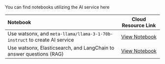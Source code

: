 You can find notebooks utilizing the AI service here

| Notebook | Cloud Resource Link |
| :------- | :-----------------: |
| Use watsonx, and `meta-llama/llama-3-1-70b-instruct` to create AI service | [View Notebook](../foundation_models/chat/Use%20watsonx,%20and%20`llama-3-1-70b-instruct`%20to%20create%20ai%20service.ipynb) |
| Use watsonx, Elasticsearch, and LangChain to answer questions (RAG) | [View Notebook](../foundation_models/RAG/Use%20watsonx,%20Elasticsearch,%20and%20LangChain%20to%20answer%20questions%20(RAG).ipynb) |
